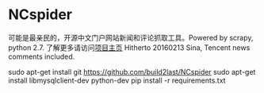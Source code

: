 # NCspider  
可能是最亲民的，开源中文门户网站新闻和评论抓取工具。Powered by scrapy, python 2.7.
了解更多请访问[项目主页](http://build2last.github.io/NCspider)
Hitherto 20160213
Sina, Tencent news comments included.

sudo apt-get install git  https://github.com/build2last/NCspider
sudo apt-get install libmysqlclient-dev python-dev
pip install -r requirements.txt
